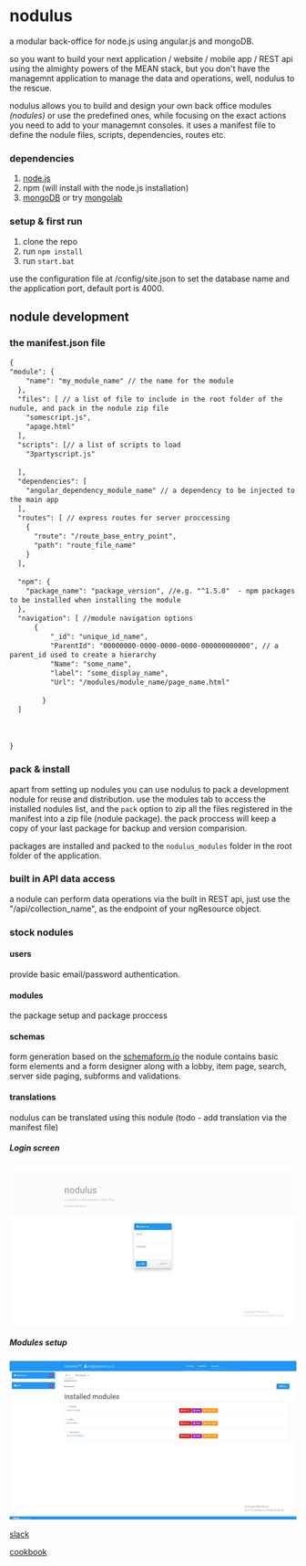 # nodulus 
 


a modular back-office for node.js using angular.js and mongoDB.

so you want to build your next application / website / mobile app / REST api using the almighty powers of the MEAN stack, but you don't have the managemnt application to manage the data and operations, well,  nodulus to the rescue.

nodulus allows you to build and design your own back office modules *(nodules)* or use the predefined ones, while focusing on the exact actions you need to add to your managemnt consoles.
it uses a manifest file to define the nodule files, scripts, dependencies, routes etc.

### dependencies

1. [node.js](https://nodejs.org/en/)
2. npm (will install with the node.js installation)
3. [mongoDB](https://www.mongodb.org/) or try  [mongolab](https://mongolab.com/)

### setup & first run

1. clone the repo
2. run `npm install`
3. run `start.bat`

use the configuration file at /config/site.json to set the database name and the application port, default port is 4000.




## nodule development


### the manifest.json file
```
{
"module": {
    "name": "my_module_name" // the name for the module
  },
  "files": [ // a list of file to include in the root folder of the nudule, and pack in the nodule zip file
    "somescript.js",
    "apage.html"    
  ],
  "scripts": [// a list of scripts to load 
    "3partyscript.js"
    
  ],
  "dependencies": [
	"angular_dependency_module_name" // a dependency to be injected to the main app 
  ],
  "routes": [ // express routes for server proccessing
    {
      "route": "/route_base_entry_point",
      "path": "route_file_name"
    }
  ],
  
  "npm": {
	"package_name": "package_version", //e.g. "^1.5.0"  - npm packages to be installed when installing the module
  },
  "navigation": [ //module navigation options
	  {
		  "_id": "unique_id_name",
		  "ParentId": "00000000-0000-0000-0000-000000000000", // a parent_id used to create a hierarchy
		  "Name": "some_name",
		  "label": "some_display_name",
		  "Url": "/modules/module_name/page_name.html"
		   
		}
  ]



}
```
### pack & install

apart from setting up nodules you can use nodulus to pack a development nodule for reuse and distribution. use the modules tab to access the installed nodules list, and the `pack` option to zip all the files registered in the manifest into a zip file (nodule package).
the pack proccess will keep a copy of your last package for backup and version comparision.

packages are installed and packed to the `nodulus_modules` folder in the root folder of the application.




### built in API data access

a nodule can perform data operations via the built in REST api, just use the "/api/collection_name", as the endpoint of your ngResource object.



### stock nodules

#### users

provide basic email/password authentication.


#### modules

the package setup and package proccess

#### schemas

form generation based on the [schemaform.io](http://schemaform.io)
the nodule contains basic form elements and a form designer along with a lobby, item page, search, server side paging, subforms and validations.


#### translations
nodulus can be translated using this nodule (todo - add  translation via the manifest file)
 

##### Login screen
﻿![Alt text](platform-images/login-screen.jpg?raw=true "Login")

##### Modules setup
﻿![Alt text](platform-images/modules.jpg?raw=true "Modules")


[slack](https://nodulus.slack.com/messages/general/)


[cookbook](https://roibh.gitbooks.io/nodulus)


